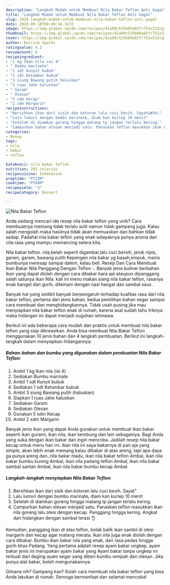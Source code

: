 ```yaml
---
description: "Langkah Mudah untuk Membuat Nila Bakar Teflon Anti Gagal"
title: "Langkah Mudah untuk Membuat Nila Bakar Teflon Anti Gagal"
slug: 2428-langkah-mudah-untuk-membuat-nila-bakar-teflon-anti-gagal
date: 2020-09-18T09:49:54.317Z
image: https://img-global.cpcdn.com/recipes/d1a09c525b09a02f/751x532cq70/nila-bakar-teflon-foto-resep-utama.jpg
thumbnail: https://img-global.cpcdn.com/recipes/d1a09c525b09a02f/751x532cq70/nila-bakar-teflon-foto-resep-utama.jpg
cover: https://img-global.cpcdn.com/recipes/d1a09c525b09a02f/751x532cq70/nila-bakar-teflon-foto-resep-utama.jpg
author: Derrick Sparks
ratingvalue: 4.2
reviewcount: 8
recipeingredient:
- "1 kg Ikan nila isi 4"
- " Bumbu marinate"
- "1 sdt Kunyit bubuk"
- "1 sdt Ketumbar bubuk"
- "3 siung Bawang putih haluskan"
- "1 ruas Jahe haluskan"
- " Garam"
- " Olesan"
- "5 sdm Kecap"
- "2 sdm Margarin"
recipeinstructions:
- "Bersihkan ikan dari sisik dan kotoran lalu cuci besih. Sayat&#34;"
- "Lalu lumuri dengan bumbu marinate, diam kan kurlep 10 menit"
- "Setelah di diamkan goreng hingga matang tp jangan terlalu kering."
- "Campurkan bahan olesan menjadi satu. Panaskan teflon masukkan ikan nila goreng lalu olesi dengan kecap. Panggang hingga kering. Angkat dan hidangkan dengan sambal terasi 👌"
categories:
- Resep
tags:
- nila
- bakar
- teflon

katakunci: nila bakar teflon 
nutrition: 202 calories
recipecuisine: Indonesian
preptime: "PT23M"
cooktime: "PT49M"
recipeyield: "3"
recipecategory: Dessert

---
```



![Nila Bakar Teflon](https://img-global.cpcdn.com/recipes/d1a09c525b09a02f/751x532cq70/nila-bakar-teflon-foto-resep-utama.jpg)

Anda sedang mencari ide resep nila bakar teflon yang unik? Cara membuatnya memang tidak terlalu sulit namun tidak gampang juga. Kalau salah mengolah maka hasilnya tidak akan memuaskan dan bahkan tidak sedap. Padahal nila bakar teflon yang enak selayaknya punya aroma dan cita rasa yang mampu memancing selera kita.

Nila bakar teflon. nila,belah seperti digambar,lalu cuci bersih, jeruk nipis, garam, garam, bawang putih Kepengen nila bakar yg basah,empuk, manis bumbunya meresap sampai dalem, kalau beli. Resep Dan Cara Membuat Ikan Bakar Nila Panggang Dengan Teflon -. Banyak jenis kuliner berbahan ikan yang dapat diolah dengan cara dibakar bara api ataupun dipanggang salah satunya ikan Nila. kali ini menu makan siang nila bakar teflon, rasanya enak banget dan gurih, ditemani dengan nasi hangat dan sambal saus .

Banyak hal yang sedikit banyak berpengaruh terhadap kualitas rasa dari nila bakar teflon, pertama dari jenis bahan, kedua pemilihan bahan segar sampai cara membuat dan menghidangkannya. Tidak usah pusing jika mau menyiapkan nila bakar teflon enak di rumah, karena asal sudah tahu triknya maka hidangan ini dapat menjadi suguhan istimewa.


Berikut ini ada beberapa cara mudah dan praktis untuk membuat nila bakar teflon yang siap dikreasikan. Anda bisa membuat Nila Bakar Teflon menggunakan 10 jenis bahan dan 4 langkah pembuatan. Berikut ini langkah-langkah dalam menyiapkan hidangannya.

<!--inarticleads1-->

##### Bahan-bahan dan bumbu yang digunakan dalam pembuatan Nila Bakar Teflon:

1. Ambil 1 kg Ikan nila (isi 4)
1. Sediakan  Bumbu marinate
1. Ambil 1 sdt Kunyit bubuk
1. Sediakan 1 sdt Ketumbar bubuk
1. Ambil 3 siung Bawang putih (haluskan)
1. Siapkan 1 ruas Jahe haluskan
1. Sediakan  Garam
1. Sediakan  Olesan
1. Gunakan 5 sdm Kecap
1. Ambil 2 sdm Margarin


Banyak jenis ikan yang dapat Anda gunakan untuk membuat ikan bakar seperti ikan gurami, ikan nila, ikan kembung dan lain sebagainya. Bagi Anda yang suka dengan ikan bakar dan ingin mencoba. Jadilah resep nila bakar kecap untuk menu hari ini. Ikan nila ini saya bakarnya di pan aja yang simple, akan lebih enak memang kalau dibakar di atas areng, tapi apa daya ga punya areng dan..nila bakar madu, ikan nila bakar teflon Ambal, ikan nila bakar bumbu kuning Ambal, ikan nila padang teflon Ambal, ikan nila bakar sambal santan Ambal, ikan nila bakar bumbu kecap Ambal. 

<!--inarticleads2-->

##### Langkah-langkah menyiapkan Nila Bakar Teflon:

1. Bersihkan ikan dari sisik dan kotoran lalu cuci besih. Sayat&#34;
1. Lalu lumuri dengan bumbu marinate, diam kan kurlep 10 menit
1. Setelah di diamkan goreng hingga matang tp jangan terlalu kering.
1. Campurkan bahan olesan menjadi satu. Panaskan teflon masukkan ikan nila goreng lalu olesi dengan kecap. Panggang hingga kering. Angkat dan hidangkan dengan sambal terasi 👌


Kemudian, panggang ikan di atas teflon, bolak balik ikan sambil di olesi margarin dan kecap agar matang merata. Ikan nila juga enak diolah dengan cara dibakar. Bumbu ikan bakar nila yang enak, dari rasa pedas hingga gurih khas Padang. Yang pertama adalah resep ayam bakar ungkep, ayam bakar jenis ini merupakan ayam bakar yang Ayam bakar tanpa ungkep ini terbuat dari daging ayam segar yang diberi bumbu rempah dan olesan. Jika punya alat bakar, boleh mengunakannya. 

Gimana nih? Gampang kan? Itulah cara membuat nila bakar teflon yang bisa Anda lakukan di rumah. Semoga bermanfaat dan selamat mencoba!
